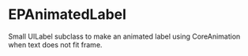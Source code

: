 EPAnimatedLabel
===============

Small UILabel subclass to make an animated label using CoreAnimation when text does not fit frame.